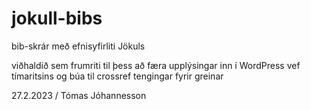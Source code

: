 # jokull-bibs
bib-skrár með efnisyfirliti Jökuls

viðhaldið sem frumriti til þess að færa upplýsingar inn í WordPress vef tímaritsins og búa til crossref tengingar fyrir greinar

27.2.2023 / Tómas Jóhannesson
